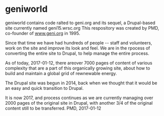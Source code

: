 # geniworld
geniworld contains code ralted to geni.org and its sequel, a Drupal-based site currently named geni15.wrsc.org
This respository was created by PMD, co-founder of www.geni.org in 1995.

Since that time we have had hundreds of people -- staff and volunteers, work on the site and improve its look and feel.
We are in the rpocess of converting the entire site to Drupal, to help manage the entire process.

As of today, 2017-01-12, there areover 7000 pages of content of various complexity that are a part of this organically growing site, about how to build and maintain a global grid of rewnewable energy.

The Drupal site was begun in 2014, back when we thought that it would be an easy and quick transition to Drupal.

It is now 2017, and process continues as we are currently managing over 2000 pages of the original site in Drupal, with another 3/4 of the original content still to be transferred.
PMD, 2017-01-12
